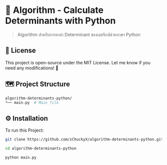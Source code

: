# 🧮 Algorithm - Calculate Determinants with Python

> Algorithm สำหรับการหาค่า Determinant ของเมทริกซ์ด้วยภาษา Python

## 📜 License

This project is open-source under the MIT License. Let me know if you need any modifications! 🚀

## 🗺️ Project Structure

```bash
algorithm-determinants-python/
└── main.py  # Main file
```

## ⚙️ Installation 
To run this Project:

```bash
git clone https://github.com/zChuckyX/algorithm-determinants-python.git
```
```bash
cd algorithm-determinants-python
```
```bash
python main.py
```
